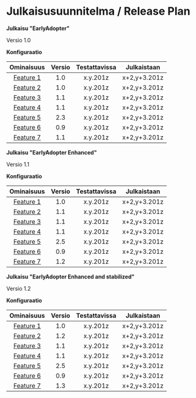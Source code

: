 # Julkaisusuunnitelma / Release Plan



**Julkaisu "EarlyAdopter"**

Versio 1.0

**Konfiguraatio**

| Ominaisuus | Versio | Testattavissa | Julkaistaan |
|:-:|:-:|:-:|:-:|
| [Feature 1](https://gitlab.labranet.jamk.fi/TTOS0100/esimerkki-projekti-v1/blob/master/FT1-ominaisuus.md) | 1.0 | x.y.201z | x+2,y+3.201z |
| [Feature 2](https://gitlab.labranet.jamk.fi/TTOS0100/esimerkki-projekti-v1/blob/master/FT1-ominaisuus.md) | 1.0 | x.y.201z | x+2,y+3.201z |
| [Feature 3](https://gitlab.labranet.jamk.fi/TTOS0100/esimerkki-projekti-v1/blob/master/FT1-ominaisuus.md) | 1.1 | x.y.201z | x+2,y+3.201z |
| [Feature 4](https://gitlab.labranet.jamk.fi/TTOS0100/esimerkki-projekti-v1/blob/master/FT1-ominaisuus.md) | 1.1 | x.y.201z | x+2,y+3.201z |
| [Feature 5](https://gitlab.labranet.jamk.fi/TTOS0100/esimerkki-projekti-v1/blob/master/FT1-ominaisuus.md) | 2.3 | x.y.201z | x+2,y+3.201z |
| [Feature 6](https://gitlab.labranet.jamk.fi/TTOS0100/esimerkki-projekti-v1/blob/master/FT1-ominaisuus.md) | 0.9 | x.y.201z | x+2,y+3.201z |
| [Feature 7](https://gitlab.labranet.jamk.fi/TTOS0100/esimerkki-projekti-v1/blob/master/FT1-ominaisuus.md) | 1.1 | x.y.201z | x+2,y+3.201z |




**Julkaisu "EarlyAdopter Enhanced"**

Versio 1.1

**Konfiguraatio**

| Ominaisuus | Versio | Testattavissa | Julkaistaan |
|:-:|:-:|:-:|:-:|
| [Feature 1]() | 1.0 | x.y.201z | x+2,y+3.201z |
| [Feature 2]() | 1.1 | x.y.201z | x+2,y+3.201z |
| [Feature 3]() | 1.1 | x.y.201z | x+2,y+3.201z |
| [Feature 4]() | 1.1 | x.y.201z | x+2,y+3.201z |
| [Feature 5]() | 2.5 | x.y.201z | x+2,y+3.201z |
| [Feature 6]() | 0.9 | x.y.201z | x+2,y+3.201z |
| [Feature 7]() | 1.2 | x.y.201z | x+2,y+3.201z |


**Julkaisu "EarlyAdopter Enhanced and stabilized"**

Versio 1.2

**Konfiguraatio**

| Ominaisuus | Versio | Testattavissa | Julkaistaan |
|:-:|:-:|:-:|:-:|
| [Feature 1]() | 1.0 | x.y.201z | x+2,y+3.201z |
| [Feature 2]() | 1.2 | x.y.201z | x+2,y+3.201z |
| [Feature 3]() | 1.1 | x.y.201z | x+2,y+3.201z |
| [Feature 4]() | 1.1 | x.y.201z | x+2,y+3.201z |
| [Feature 5]() | 2.5 | x.y.201z | x+2,y+3.201z |
| [Feature 6]() | 0.9 | x.y.201z | x+2,y+3.201z |
| [Feature 7]() | 1.3 | x.y.201z | x+2,y+3.201z |
